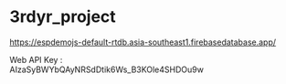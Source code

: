 # 3rdyr_project

https://espdemojs-default-rtdb.asia-southeast1.firebasedatabase.app/ 

Web API Key :  
AIzaSyBWYbQAyNRSdDtik6Ws_B3KOle4SHDOu9w
